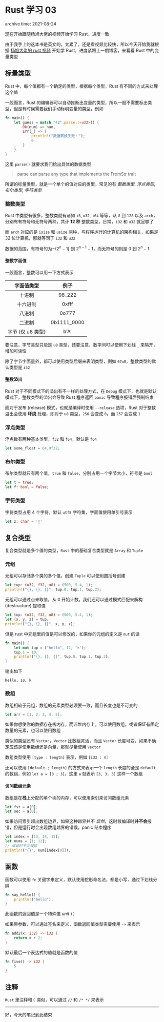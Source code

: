 # Rust 学习 03

<p class="archive-time">archive time: 2021-08-24</p>

<p class="sp-comment">现在开始跟随杨旭大佬的视频开始学习 Rust，进度一致</p>

由于我手上的这本书是英文的，太累了，还是看视频比较快，所以今天开始我就根据 [杨旭大佬的 rust 视频](https://www.bilibili.com/video/BV1hp4y1k7SV) 开始学 Rust，进度紧跟上一期博客，来看看 Rust 中的变量类型

## 标量类型

Rust 中，每个值都有一个确定的类型，根据每个类型，Rust 有不同的方式来处理这个值

一般而言，Rust 的编辑器可以自动推断出变量的类型，所以一般不需要标出类型，但是有时候需要我们手动标明变量的类型，例如

```rust
fn main() {
    let guess = match "42".parse::<u32>() {
        Ok(num) => num,
        Err(_) => {
            println!("数据转换失败！");
            0
        }
    }
}
```

这里 `parse()` 就要求我们给出具体的数据类型

> parse can parse any type that implements the FromStr trait

所谓的标量类型，就是一个单个的值对应的类型，常见的有 _整数类型_, _浮点类型_, _布尔类型_, _字符类型_

### 整数类型

Rust 中类型有很多，整数类就有诸如 `i8`, `u32`, `i64` 等等，从 `8` 到 `128` 以及 `arch`，分别有有符号和无符号两种，共计 **12 种** 整数类型，日常，`i32` 和 `u32` 就足够了

而 `arch` 对应的是 `isize` 和 `usize` 两种，与程序运行的计算机的架构相关，如果是 32 位计算机，那就等同于 `i32` 和 `u32`

数据的范围，有符号的为$-(2^n-1)$ 到 $2^{n-1}-1$，而无符号的则是 $0$ 到 $2^n-1$</span>

#### 整数字面值

一般而言，整数可以用一下方式表示

|    字面值类型     |    例子     |
| :---------------: | :---------: |
|      十进制       |   98_222    |
|     十六进制      |    0xfff    |
|      八进制       |    0o777    |
|      二进制       | 0b1111_0000 |
| 字节 (仅 u8 类型) |    b'A'     |

要注意，字节类型只能是 `u8` 类型，还要注意，数字间可以使用下划线 `_` 来隔开，增加可读性

除了字节字面量外，都可以使用类型后缀来表明类型，例如 `67u8`，整数类型的默认类型是 `i32`

#### 整数溢出

Rust 对于不同模式下的溢出有不一样的处理方式，在 `Debug` 模式下，也就是默认模式下，整数类型的溢出会导致 Rust 程序返回 `panic` 导致程序报错后强制结束

而对于发布 (release) 模式，也就是编译时使用 `--release` 选项，Rust 对于整数溢出会使用 **环绕** 处理，即对于 `u8` 类型，`256` 会变成 `0`，而 `257` 会变成 `1`

### 浮点类型

浮点数有两种基本类型，`f32` 和 `f64`，默认是 `f64`

```rust
let some_float = 64.9f32;
```

### 布尔类型

布尔类型就只有两个值，`true` 和 `false`，分别占用一个字节大小，符号是 `bool`

```rust
let t = true;
let f: bool = false;
```

### 字符类型

字符类型占用 4 个字符，默认 `utf8` 字符集，字面值使用单引号表示

```rust
let z: char = '🎂'
```

## 复合类型

复合类型就是多个值的类型，`Rust` 中的基础复合类型就是 `Array` 和 `Tuple`

### 元组

元组可以存储多个类的多个值，创建 `Tuple` 可以使用圆括号创建

```rust
let tup: (u32, f32, u8) = (500, 5.4, 1);
println!("{}, {}, {}", tup.0, tup.1, tup.2);
```

元组可以通过点来取值，从 0 开始计数，我们还可以通过模式匹配来解构 (destructure) 提取值

```rust
let tup: (u32, f32, u8) = (500, 5.4, 1);
let (x, y, z) = tup;
println!("{}, {}, {}", x, y, z);
```

但是 rust 中元组里的值是可以修改的，如果你的元组的定义是 `mut` 的话

```rust
fn main() {
    let mut tup = ("hello", 12, 'k');
    tup.1 = 10;
    println!("{}, {}, {}", tup.0, tup.1, tup.2);
}
```

输出如下

```
hello, 10, k
```

### 数组

数组相较于元组，数组的元素类型必须要一致，而且长度也是不可变的

```rust
let arr = [1, 2, 3, 4, 5];
```

如果你想使你的数据存在栈内存，而非堆内存上，可以使用数组，或者保证有固定数量的元素，也可以使用数组

类似的类型还有 `Vector`，`Vector` 比数组灵活，而且 `Vector` 长度可变，如果不确定应该是使用数组还是向量，那就尽量使用 `Vector`

数组类型使用 `[type : length]` 表示，例如 `[i32 : 4]`

还可以使用 `[default ; length]` 的方式来表示一个 `length` 长度的全是 `default` 的数组，例如 `let a = [3 ; 3]`，这里 `a` 就表示 `[3, 3, 3]` 这样一个数组

#### 访问数组元素

数组是在**栈**上分配的单个块的内存，可以使用索引来访问数组元素

```rust
let fst = a[0];
let sec = a[0];
```

如果访问索引超出数组边界，如果这种越界并不 _显然_，这时候编译时**并不会**报错，但是运行时会出现数组越界的错误，panic 结束程序

```rust
let index = [13, 14, 15];
let nums = [1; 12];
// 编译时不会报错
println!("{}", num[index[0]]);
```

## 函数

函数可以使用 `fn` 关键字来定义，默认使用蛇形命名法，都是小写，通过下划线分隔

```rust
fn say_hello() {
    println!("hello");
}
```

此函数的返回值是一个特殊值 _unit_ `()`

如果带参数，可以通过签名来定义，函数返回值类型需要使用 `->` 来表示

```rust
fn add2(x: i32) -> i32 {
    return x + 2;
}
```

默认最后一个表达式的值就是函数的值

```rust
fn five() -> i32 {
    5
}
```

## 注释

`Rust` 里注释和 `C` 类似，可以通过 `//` 和 `/* */` 来表示

---

好，今天的笔记到此结束
